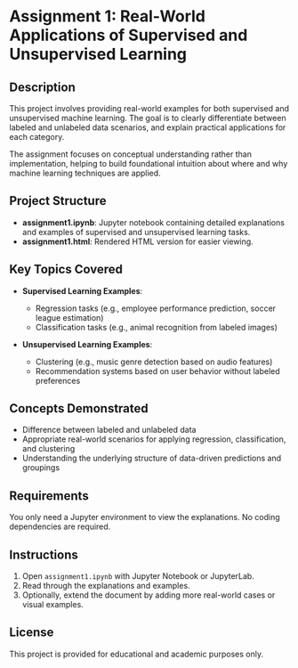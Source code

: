 # Assignment 1: Real-World Applications of Supervised and Unsupervised Learning

## Description
This project involves providing real-world examples for both supervised and unsupervised machine learning. The goal is to clearly differentiate between labeled and unlabeled data scenarios, and explain practical applications for each category.

The assignment focuses on conceptual understanding rather than implementation, helping to build foundational intuition about where and why machine learning techniques are applied.

## Project Structure

- **assignment1.ipynb**: Jupyter notebook containing detailed explanations and examples of supervised and unsupervised learning tasks.
- **assignment1.html**: Rendered HTML version for easier viewing.

## Key Topics Covered

- **Supervised Learning Examples**:
  - Regression tasks (e.g., employee performance prediction, soccer league estimation)
  - Classification tasks (e.g., animal recognition from labeled images)

- **Unsupervised Learning Examples**:
  - Clustering (e.g., music genre detection based on audio features)
  - Recommendation systems based on user behavior without labeled preferences

## Concepts Demonstrated

- Difference between labeled and unlabeled data
- Appropriate real-world scenarios for applying regression, classification, and clustering
- Understanding the underlying structure of data-driven predictions and groupings

## Requirements

You only need a Jupyter environment to view the explanations. No coding dependencies are required.

## Instructions

1. Open `assignment1.ipynb` with Jupyter Notebook or JupyterLab.
2. Read through the explanations and examples.
3. Optionally, extend the document by adding more real-world cases or visual examples.

## License

This project is provided for educational and academic purposes only.
